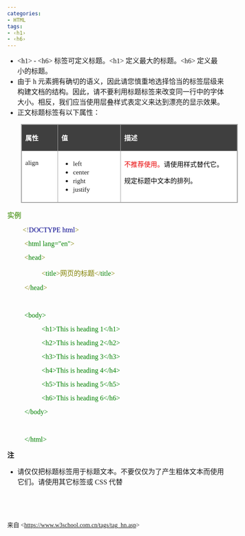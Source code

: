 ```yaml
---
categories:
- HTML
tags:
- ‹h1›
- ‹h6›
---
```


<ul style="list-style-type:disc">
    <li><span style="font-size:12.0pt"><span style="font-family:&quot;Comic Sans MS&quot;">&lt;h1&gt; - &lt;h6&gt;
            </span></span><span style="font-size:12.0pt"><span
                style="font-family:&quot;Microsoft YaHei UI&quot;">标签可定义标题。</span></span><span
            style="font-size:12.0pt"><span style="font-family:&quot;Comic Sans MS&quot;">&lt;h1&gt;
            </span></span><span style="font-size:12.0pt"><span
                style="font-family:&quot;Microsoft YaHei UI&quot;">定义最大的标题。</span></span><span
            style="font-size:12.0pt"><span style="font-family:&quot;Comic Sans MS&quot;">&lt;h6&gt;
            </span></span><span style="font-size:12.0pt"><span
                style="font-family:&quot;Microsoft YaHei UI&quot;">定义最小的标题。</span></span></li>
    <li><span style="font-size:12.0pt"><span style="font-family:&quot;Microsoft YaHei UI&quot;">由于</span></span><span
            style="font-size:12.0pt"><span style="font-family:&quot;Comic Sans MS&quot;"> h </span></span><span
            style="font-size:12.0pt"><span
                style="font-family:&quot;Microsoft YaHei UI&quot;">元素拥有确切的语义，因此请您慎重地选择恰当的标签层级来构建文档的结构。因此，请不要利用标题标签来改变同一行中的字体大小。相反，我们应当使用层叠样式表定义来达到漂亮的显示效果。</span></span>
    </li>
    <li><span style="font-size:12.0pt"><span
                style="font-family:&quot;Microsoft YaHei UI&quot;">正文标题标签有以下属性：</span></span></li>
</ul>
<table cellspacing="0" summary=""
    style="border-collapse:collapse; border-color:#a3a3a3; border-style:solid; border-width:1px;margin-left:32px;"
    class=" cke_show_border">
    <tbody>
        <tr>
            <td
                style="background-color:#3f3f3f; border-bottom:1px solid #a3a3a3; border-left:1px solid #a3a3a3; border-right:1px solid #a3a3a3; border-top:1px solid #a3a3a3; vertical-align:top; width:.8006in">
                <p><span style="font-size:11.5pt"><span style="font-family:&quot;Microsoft YaHei UI&quot;"><span
                                style="color:white"><strong>属性</strong></span></span></span></p>
            </td>
            <td
                style="background-color:#3f3f3f; border-bottom:1px solid #a3a3a3; border-left:1px solid #a3a3a3; border-right:1px solid #a3a3a3; border-top:1px solid #a3a3a3; vertical-align:top; width:1.4506in">
                <p><span style="font-size:11.5pt"><span style="font-family:&quot;Microsoft YaHei UI&quot;"><span
                                style="color:white"><strong>值</strong></span></span></span></p>
            </td>
            <td
                style="background-color:#3f3f3f; border-bottom:1px solid #a3a3a3; border-left:1px solid #a3a3a3; border-right:1px solid #a3a3a3; border-top:1px solid #a3a3a3; vertical-align:top; width:3.2923in">
                <p><span style="font-size:11.5pt"><span style="font-family:&quot;Microsoft YaHei UI&quot;"><span
                                style="color:white"><strong>描述</strong></span></span></span></p>
            </td>
        </tr>
        <tr>
            <td
                style="background-color:white; border-bottom:1px solid #a3a3a3; border-left:1px solid #a3a3a3; border-right:1px solid #a3a3a3; border-top:1px solid #a3a3a3; vertical-align:top; width:.7229in">
                <p><span style="font-size:11.5pt"><span
                            style="font-family:&quot;Comic Sans MS&quot;">align</span></span></p>
            </td>
            <td
                style="background-color:white; border-bottom:1px solid #a3a3a3; border-left:1px solid #a3a3a3; border-right:1px solid #a3a3a3; border-top:1px solid #a3a3a3; vertical-align:top; width:1.5284in">
                <ul>
                    <li><span style="font-size:11.5pt"><span
                                style="font-family:&quot;Comic Sans MS&quot;">left</span></span></li>
                    <li><span style="font-size:11.5pt"><span
                                style="font-family:&quot;Comic Sans MS&quot;">center</span></span></li>
                    <li><span style="font-size:11.5pt"><span
                                style="font-family:&quot;Comic Sans MS&quot;">right</span></span></li>
                    <li><span style="font-size:11.5pt"><span
                                style="font-family:&quot;Comic Sans MS&quot;">justify</span></span></li>
                </ul>
            </td>
            <td
                style="background-color:white; border-bottom:1px solid #a3a3a3; border-left:1px solid #a3a3a3; border-right:1px solid #a3a3a3; border-top:1px solid #a3a3a3; vertical-align:top; width:3.2923in">
                <p><span style="font-size:11.5pt"><span style="font-family:&quot;Microsoft YaHei UI&quot;"><span
                                style="color:#e80000">不推荐使用。</span><span
                                style="color:black">请使用样式替代它。</span></span></span></p>
                <p><span style="font-size:11.5pt"><span style="font-family:&quot;Microsoft YaHei UI&quot;"><span
                                style="color:black">规定标题中文本的排列。</span></span></span></p>
            </td>
        </tr>
    </tbody>
</table>
<p><span style="font-size:12.0pt"><span style="font-family:&quot;Microsoft YaHei UI&quot;"><span
                style="color:#6da845"><strong>实例</strong></span></span></span></p>
<p style="margin-left:36px"><span style="font-size:12.0pt"><span style="font-family:&quot;Comic Sans MS&quot;"><span
                style="color:olive">&lt;</span><span style="color:gray">!</span><span style="color:darkblue">DOCTYPE
                html</span><span style="color:olive">&gt;</span></span></span></p>
<p style="margin-left:40px"><span style="font-size:12.0pt"><span style="font-family:&quot;Comic Sans MS&quot;"><span
                style="color:olive">&lt;</span><span style="color:green">html</span><span style="color:green">
                lang="en"</span><span style="color:olive">&gt; </span></span></span></p>
<p style="margin-left:40px"><span style="font-size:12.0pt"><span style="font-family:&quot;Comic Sans MS&quot;"><span
                style="color:olive">&lt;</span><span style="color:green">head</span><span
                style="color:olive">&gt;</span></span></span></p>
<p style="margin-left:80px"><span style="font-size:12.0pt"><span style="font-family:&quot;Comic Sans MS&quot;"><span
                style="color:olive">&lt;</span></span><span style="font-family:&quot;Comic Sans MS&quot;"><span
                style="color:green">title</span></span><span style="font-family:&quot;Comic Sans MS&quot;"><span
                style="color:olive">&gt;</span></span><span style="font-family:&quot;Microsoft YaHei UI&quot;"><span
                style="color:olive">网页的标题</span></span><span style="font-family:&quot;Comic Sans MS&quot;"><span
                style="color:olive">&lt;/</span></span><span style="font-family:&quot;Comic Sans MS&quot;"><span
                style="color:green">title</span></span><span style="font-family:&quot;Comic Sans MS&quot;"><span
                style="color:olive">&gt;</span></span></span></p>
<p style="margin-left:40px"><span style="font-size:12.0pt"><span style="font-family:&quot;Comic Sans MS&quot;"><span
                style="color:olive">&lt;/</span><span style="color:green">head</span><span
                style="color:olive">&gt;</span></span></span></p>
<p style="margin-left:40px"><span style="font-size:12.0pt"><span style="font-family:&quot;Comic Sans MS&quot;"><span
                style="color:olive">&nbsp;</span></span></span></p>
<p style="margin-left:40px"><span style="font-size:12.0pt"><span style="font-family:&quot;Comic Sans MS&quot;"><span
                style="color:green">&lt;body&gt;</span></span></span></p>
<p style="margin-left:80px"><span style="font-size:12.0pt"><span style="font-family:&quot;Comic Sans MS&quot;"><span
                style="color:green">&lt;h1&gt;This is heading 1&lt;/h1&gt;</span></span></span></p>
<p style="margin-left:80px"><span style="font-size:12.0pt"><span style="font-family:&quot;Comic Sans MS&quot;"><span
                style="color:green">&lt;h2&gt;This is heading 2&lt;/h2&gt;</span></span></span></p>
<p style="margin-left:80px"><span style="font-size:12.0pt"><span style="font-family:&quot;Comic Sans MS&quot;"><span
                style="color:green">&lt;h3&gt;This is heading 3&lt;/h3&gt;</span></span></span></p>
<p style="margin-left:80px"><span style="font-size:12.0pt"><span style="font-family:&quot;Comic Sans MS&quot;"><span
                style="color:green">&lt;h4&gt;This is heading 4&lt;/h4&gt;</span></span></span></p>
<p style="margin-left:80px"><span style="font-size:12.0pt"><span style="font-family:&quot;Comic Sans MS&quot;"><span
                style="color:green">&lt;h5&gt;This is heading 5&lt;/h5&gt;</span></span></span></p>
<p style="margin-left:80px"><span style="font-size:12.0pt"><span style="font-family:&quot;Comic Sans MS&quot;"><span
                style="color:green">&lt;h6&gt;This is heading 6&lt;/h6&gt;</span></span></span></p>
<p style="margin-left:40px"><span style="font-size:12.0pt"><span style="font-family:&quot;Comic Sans MS&quot;"><span
                style="color:green">&lt;/body&gt;</span></span></span></p>
<p style="margin-left:40px"><span style="font-size:12.0pt"><span style="font-family:&quot;Comic Sans MS&quot;"><span
                style="color:green">&nbsp;</span></span></span></p>
<p style="margin-left:40px"><span style="font-size:12.0pt"><span style="font-family:&quot;Comic Sans MS&quot;"><span
                style="color:green">&lt;/html&gt;</span></span></span></p>
<p><span style="font-size:12.0pt"><span
            style="font-family:&quot;Microsoft YaHei UI&quot;"><strong>注</strong></span></span></p>
<ul style="list-style-type:disc">
    <li><span style="font-size:12.0pt"><span
                style="font-family:&quot;Microsoft YaHei UI&quot;">请仅仅把标题标签用于标题文本。不要仅仅为了产生粗体文本而使用它们。请使用其它标签或</span></span><span
            style="font-size:12.0pt"><span style="font-family:&quot;Comic Sans MS&quot;"> CSS </span></span><span
            style="font-size:12.0pt"><span style="font-family:&quot;Microsoft YaHei UI&quot;">代替</span></span></li>
</ul>
<p><span style="font-size:12.0pt"><span style="font-family:&quot;Microsoft YaHei UI&quot;">&nbsp;</span></span></p>
<p><span style="font-size:12.0pt"><span style="font-family:&quot;Comic Sans MS&quot;">&nbsp;</span></span></p>
<p><span style="font-family:&quot;Microsoft YaHei UI&quot;">来自</span><span
        style="font-family:&quot;Comic Sans MS&quot;"> &lt;</span><a
        data-cke-saved-href="https://www.w3school.com.cn/tags/tag_hn.asp"
        href="https://www.w3school.com.cn/tags/tag_hn.asp"><span
            style="font-family:&quot;Comic Sans MS&quot;">https://www.w3school.com.cn/tags/tag_hn.asp</span></a><span
        style="font-family:&quot;Comic Sans MS&quot;">&gt; </span></p>